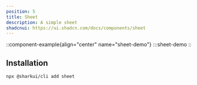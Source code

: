 ```yaml
---
position: 5
title: Sheet
description: A simple sheet
shadcnui: https://ui.shadcn.com/docs/components/sheet
---
```


::component-example{align="center" name="sheet-demo"}
:::sheet-demo
::

## Installation

```bash
npx @sharkui/cli add sheet
```
